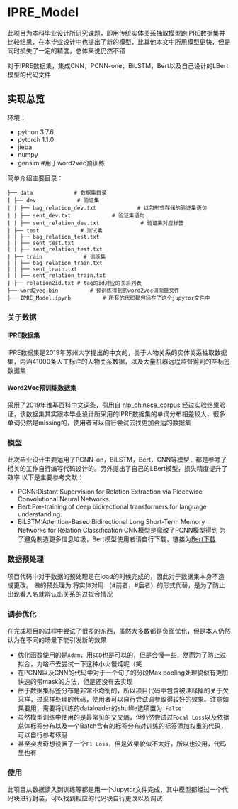 # IPRE_Model
此项目为本科毕业设计所研究课题，即用传统实体关系抽取模型跑IPRE数据集并比较结果，在本毕业设计中也提出了新的模型，比其他本文中所用模型更快，但是同时损失了一定的精度，总体来说仍然不错

对于IPRE数据集，集成CNN，PCNN-one，BiLSTM，Bert以及自己设计的LBert模型的代码文件

## 实现总览
环境：
- python 3.7.6
- pytorch 1.1.0
- jieba
- numpy
- gensim #用于word2vec预训练

简单介绍主要目录：
```
├── data             # 数据集目录
| ├── dev             # 验证集
| | ├── bag_relation_dev.txt             # 以包形式存储的验证集语句
| | ├── sent_dev.txt             # 验证集语句
| | ├── sent_relation_dev.txt             # 验证集对应标签
| ├── test             # 测试集
| | ├── bag_relation_test.txt
| | ├── sent_test.txt
| | ├── sent_relation_test.txt
| ├── train             # 训练集
| | ├── bag_relation_train.txt
| | ├── sent_train.txt
| | ├── sent_relation_train.txt
| ├── relation2id.txt # tag的id对应的关系列表
├── word2vec.bin          # 预训练得到的word2vec词向量文件
├── IPRE_Model.ipynb          # 所有的代码都包括在了这个jupytor文件中
```
### 关于数据
#### IPRE数据集
IPRE数据集是2019年苏州大学提出的中文的，关于人物关系的实体关系抽取数据集，内涵41000条人工标注的人物关系数据，以及大量机器远程监督得到的空标签数据集

#### Word2Vec预训练数据集
采用了2019年维基百科中文词条，引用自
[nlp_chinese_corpus](https://github.com/brightmart/nlp_chinese_corpus)
经过实验结果验证，该数据集其实跟本毕业设计所采用的IPRE数据集的单词分布相差较大，很多单词仍然是missing的，使用者可以自行尝试去找更加合适的数据集

### 模型
此次毕业设计主要运用了PCNN-on，BiLSTM，Bert，CNN等模型，都是参考了相关的工作自行编写代码设计的。另外提出了自己的LBert模型，损失精度提升了效率
以下是主要参考文献：
- PCNN:Distant Supervision for Relation Extraction via Piecewise Convolutional Neural Networks.
- Bert:Pre-training of deep bidirectional transformers for language understanding.
- BiLSTM:Attention-Based Bidirectional Long Short-Term Memory Networks for Relation Classification
CNN模型是魔改了PCNN模型得到
为了避免制造更多信息垃圾，Bert模型使用者请自行下载，链接为[Bert下载](https://huggingface.co/bert-base-chinese)

### 数据预处理
项目代码中对于数据的预处理是在load的时候完成的，因此对于数据集本身不造成更改。
做的预处理为 将实体对用 （#前者，#后者）的形式代替，是为了防止出现看人名就辨认出关系的过拟合情况

### 调参优化
在完成项目的过程中尝试了很多的东西，虽然大多数都是负面优化，但是本人仍然认为在不同的场景下能引发新的效果
- 优化函数使用的是`Adam`，用`SGD`也是可以的，但是会慢一些，然而为了防止过拟合，为啥不去尝试一下这种小火慢炖呢（笑
- 在PCNN以及CNN的代码中对于一个句子的分段Max pooling处理貌似有更加快速的带mask的方法，但是还没有去实现
- 由于数据集标签分布是非常不均衡的，所以项目代码中包含被注释掉的关于欠采样，过采样处理的代码，使用者可以自行尝试调参取得较好的效果。注意如果要用，需要将训练的dataloader的shuffle选项置为`'False'`
- 虽然模型训练中使用的是最常见的交叉熵，但仍然尝试过`Focal Loss`以及依据总体标签分布以及一个Batch含有的标签分布对训练的标签添加权重的代码，可以自行参考琢磨
- 甚至突发奇想设置了一个`F1 Loss`，但是效果貌似不太好，所以也没用，代码里也有

### 使用
此项目从数据读入到训练等都是用一个Jupytor文件完成，其中模型都经过一个代码块进行封装，可以找到相应的代码块自行更改以及调试
